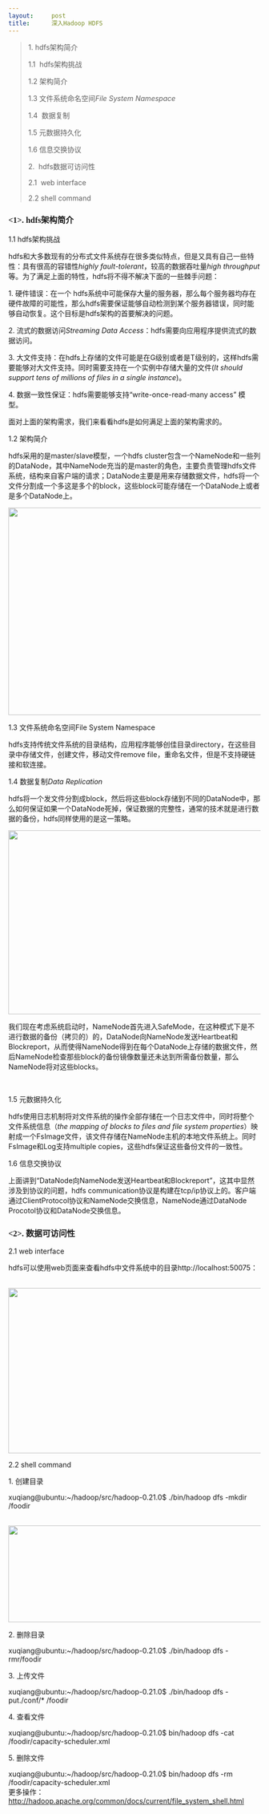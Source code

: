 ```yaml
---
layout:     post
title:      深入Hadoop HDFS
---
```

<div id="article_content" class="article_content clearfix csdn-tracking-statistics" data-pid="blog" data-mod="popu_307" data-dsm="post">
								            <link rel="stylesheet" href="https://csdnimg.cn/release/phoenix/template/css/ck_htmledit_views-f76675cdea.css">
						<div class="htmledit_views" id="content_views">
                <p><span>
</span></p><blockquote>
<p>1. hdfs架构简介</p>
<p><span>	</span>1.1  hdfs架构挑战</p>
<p><span>	</span>1.2 架构简介</p>
<p><span>	</span>1.3 文件系统命名空间<em>File System Namespace</em></p>
<p><span>	</span>1.4  数据复制</p>
<p><span>	</span>1.5 元数据持久化</p>
<p><span>	</span>1.6 信息交换协议 </p>
<p>2.  hdfs数据可访问性</p>
<p><span>	</span>2.1  web interface<span>	</span></p>
<p><span>	</span>2.2 shell command<span>	</span></p>
</blockquote>
<h3><strong><span style="font-family:Cambria;">&lt;1&gt;. hdfs架构简介 </span></strong></h3>
<p>1.1 hdfs架构挑战</p>
<p>hdfs和大多数现有的分布式文件系统存在很多类似特点，但是又具有自己一些特性：具有很高的容错性<em>highly fault-tolerant</em>，较高的数据吞吐量<em>high throughput</em>等。为了满足上面的特性，hdfs将不得不解决下面的一些棘手问题：</p>
<p>1. 硬件错误：在一个 hdfs系统中可能保存大量的服务器，那么每个服务器均存在硬件故障的可能性，那么hdfs需要保证能够自动检测到某个服务器错误，同时能够自动恢复。这个目标是hdfs架构的首要解决的问题。</p>
<p>2. 流式的数据访问<em>Streaming Data Access</em>：hdfs需要向应用程序提供流式的数据访问。</p>
<p>3. 大文件支持：在hdfs上存储的文件可能是在G级别或者是T级别的，这样hdfs需要能够对大文件支持。同时需要支持在一个实例中存储大量的文件(<em>It should support tens of millions of files in a single instance</em>)。</p>
<p>4. 数据一致性保证：hdfs需要能够支持“write-once-read-many access” 模型。 </p>
<p>面对上面的架构需求，我们来看看hdfs是如何满足上面的架构需求的。 </p>
<p>1.2 架构简介</p>
<p>hdfs采用的是master/slave模型，一个hdfs cluster包含一个NameNode和一些列的DataNode，其中NameNode充当的是master的角色，主要负责管理hdfs文件系统，结构来自客户端的请求；DataNode主要是用来存储数据文件，hdfs将一个文件分割成一个多这是多个的block，这些block可能存储在一个DataNode上或者是多个DataNode上。</p>
<p><img src="http://images.cnblogs.com/cnblogs_com/xuqiang/hadoop/hdfsarchitecture.gif" alt="" width="600" height="414"></p>
<p>1.3 文件系统命名空间File System Namespace</p>
<p>hdfs支持传统文件系统的目录结构，应用程序能够创佳目录directory，在这些目录中存储文件，创建文件，移动文件remove file，重命名文件，但是不支持硬链接和软连接。 </p>
<p>1.4 数据复制<em>Data Replication</em></p>
<p>hdfs将一个发文件分割成block，然后将这些block存储到不同的DataNode中，那么如何保证如果一个DataNode死掉，保证数据的完整性，通常的技术就是进行数据的备份，hdfs同样使用的是这一策略。</p>
<p><img src="http://images.cnblogs.com/cnblogs_com/xuqiang/hadoop/hdfsdatanodes.gif" alt="" width="600" height="367"></p>
<div>
<div>我们现在考虑系统启动时，NameNode首先进入SafeMode，在这种模式下是不进行数据的备份（拷贝的）的，DataNode向NameNode发送Heartbeat和Blockreport，从而使得NameNode得到在每个DataNode上存储的数据文件，然后NameNode检查那些block的备份镜像数量还未达到所需备份数量，那么NameNode将对这些blocks。</div>
</div>
<p> </p>
<p>1.5 元数据持久化</p>
<p>hdfs使用日志机制将对文件系统的操作全部存储在一个日志文件中，同时将整个文件系统信息（<em>the mapping of blocks to files and file system properties</em>）映射成一个FsImage文件，该文件存储在NameNode主机的本地文件系统上。同时FsImage和Log支持multiple copies，这些hdfs保证这些备份文件的一致性。</p>
<p>1.6 信息交换协议</p>
<p>上面讲到“DataNode向NameNode发送Heartbeat和Blockreport”，这其中显然涉及到协议的问题，hdfs communication协议是构建在tcp/ip协议上的。客户端通过ClientProtocol协议和NameNode交换信息，NameNode通过DataNode Procotol协议和DataNode交换信息。</p>
<h3><strong><span style="font-family:Cambria;">&lt;2&gt;. 数据可访问性 </span></strong></h3>
<p>2.1 web interface</p>
<p>hdfs可以使用web页面来查看hdfs中文件系统中的目录http://localhost:50075：</p>
<p> <img src="http://images.cnblogs.com/cnblogs_com/xuqiang/hadoop/hdfs3.jpg" alt="" width="785" height="330"></p>
<p>2.2 shell command</p>
<p>1. 创建目录</p>
<div>
<div>xuqiang@ubuntu:~/hadoop/src/hadoop-0.21.0$ ./bin/hadoop dfs -mkdir /foodir</div>
<p> <img src="http://images.cnblogs.com/cnblogs_com/xuqiang/hadoop/hdfs4.jpg" alt="" width="764" height="193"></p>
</div>
<p>2. 删除目录</p>
<div>
<div>xuqiang@ubuntu:~/hadoop/src/hadoop-0.21.0$ ./bin/hadoop dfs -rmr/foodir</div>
</div>
<p>3. 上传文件</p>
<div>
<div>xuqiang@ubuntu:~/hadoop/src/hadoop-0.21.0$ ./bin/hadoop dfs -put./conf/* /foodir</div>
</div>
<p>4. 查看文件 </p>
<div>
<div>xuqiang@ubuntu:~/hadoop/src/hadoop-0.21.0$ bin/hadoop dfs -cat /foodir/capacity-scheduler.xml</div>
<p>5. 删除文件</p>
<div>
<div>xuqiang@ubuntu:~/hadoop/src/hadoop-0.21.0$ bin/hadoop dfs -rm /foodir/capacity-scheduler.xml</div>
</div>
<div>更多操作：<a href="http://hadoop.apache.org/common/docs/current/file_system_shell.html#rm" rel="nofollow">http://hadoop.apache.org/common/docs/current/file_system_shell.html</a> </div>
</div>
            </div>
                </div>